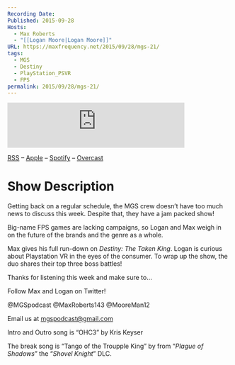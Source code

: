 ```yaml
---
Recording Date: 
Published: 2015-09-28
Hosts:
  - Max Roberts
  - "[[Logan Moore|Logan Moore]]"
URL: https://maxfrequency.net/2015/09/28/mgs-21/
tags:
  - MGS
  - Destiny
  - PlayStation_PSVR
  - FPS
permalink: 2015/09/28/mgs-21/
---
```

<iframe src="https://podcasters.spotify.com/pod/show/millennialgamingspeak/embed/episodes/Episode-21-Backyard-Podcasting-with-Pablo-Sanchez-e1adhsj/a-a6ts443" height="102px" width="400px" frameborder="0" scrolling="no"></iframe>

[RSS](https://anchor.fm/s/74aa3858/podcast/rss) – [Apple](https://podcasts.apple.com/us/podcast/episode-3-gdc-wrap-up/id1000915981?i=1000542222515) – [Spotify](https://open.spotify.com/episode/7wePXT4Bt22LWifVLx3n8y) – [Overcast](https://overcast.fm/+EtIgeWxEU)
# Show Description

Getting back on a regular schedule, the MGS crew doesn’t have too much news to discuss this week. Despite that, they have a jam packed show!

Big-name FPS games are lacking campaigns, so Logan and Max weigh in on the future of the brands and the genre as a whole.

Max gives his full run-down on *Destiny: The Taken King*. Logan is curious about Playstation VR in the eyes of the consumer. To wrap up the show, the duo shares their top three boss battles!

Thanks for listening this week and make sure to…

Follow Max and Logan on Twitter!

@MGSpodcast
@MaxRoberts143
@MooreMan12

Email us at mgspodcast@gmail.com

Intro and Outro song is “OHC3” by Kris Keyser

The break song is “Tango of the Troupple King” by from “*Plague of Shadows*” the “*Shovel Knight*” DLC.